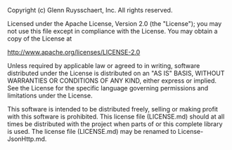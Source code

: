 Copyright (c) Glenn Ruysschaert, Inc. All rights reserved.

Licensed under the Apache License, Version 2.0 (the "License"); you may not use this file except in compliance with the License. You may obtain a copy of the License at

http://www.apache.org/licenses/LICENSE-2.0

Unless required by applicable law or agreed to in writing, software distributed under the License is distributed on an "AS IS" BASIS, WITHOUT WARRANTIES OR CONDITIONS OF ANY KIND, either express or implied. See the License for the specific language governing permissions and limitations under the License.

This software is intended to be distributed freely, selling or making profit with this software is prohibited.
This license file (LICENSE.md) should at all times be distributed with the project when parts of or this complete library is used.
The license file (LICENSE.md) may be renamed to License-JsonHttp.md.
